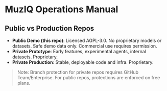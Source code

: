 # MuzIQ Operations Manual

## Public vs Production Repos

- **Public Demo (this repo)**: Licensed AGPL-3.0. No proprietary models or datasets. Safe demo data only. Commercial use requires permission.
- **Private Prototype**: Early features, experimental agents, internal datasets. Proprietary.
- **Private Production**: Stable, deployable code and infra. Proprietary.

> Note: Branch protection for private repos requires GitHub Team/Enterprise. For public repos, protections are enforced on free plans.
